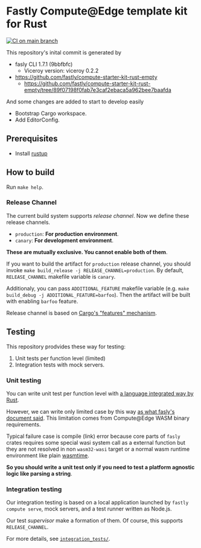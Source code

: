 # Fastly Compute@Edge template kit for Rust

[![CI on main branch](https://github.com/tetsuharuohzeki/fastly-compute-at-edge-template/actions/workflows/ci_on_main.yaml/badge.svg)](https://github.com/tetsuharuohzeki/fastly-compute-at-edge-template/actions/workflows/ci_on_main.yaml)

This repository's inital commit is generated by

- fasly CLI 1.7.1 (9bbfbfc)
    - Viceroy version: viceroy 0.2.2
- https://github.com/fastly/compute-starter-kit-rust-empty
    - https://github.com/fastly/compute-starter-kit-rust-empty/tree/89f07198f0fab7e3caf2ebaca5a962bee7baafda

And some changes are added to start to develop easily

- Bootstrap Cargo workspace.
- Add EditorConfig.


## Prerequisites

- Install [rustup](https://rustup.rs/)


## How to build

Run `make help`.


### Release Channel

The current build system supports _release channel_.
Now we define these release channels.

- `production`: **For production environment**.
- `canary`: **For development environment**.

**These are mutually exclusive. You cannot enable both of them**.

If you want to build the artifact for `production` release channel,
you should invoke `make build_release -j RELEASE_CHANNEL=production`.
By default, `RELEASE_CHANNEL` makefile variable is `canary`.

Additionaly, you can pass `ADDITIONAL_FEATURE` makefile variable (e.g. `make build_debug -j ADDITIONAL_FEATURE=barfoo`).
Then the artifact will be built with enabling `barfoo` feature.

Release channel is based on [Cargo's "features" mechanism](https://doc.rust-lang.org/cargo/reference/features.html).


## Testing

This repository prodvides these way for testing:

1. Unit tests per function level (limited)
2. Integration tests with mock servers.

### Unit testing

You can write unit test per function level with [a language integrated way by Rust](https://doc.rust-lang.org/book/ch11-01-writing-tests.html).

However, we can write only limited case by this way
[as what fasly's document said](https://developer.fastly.com/learning/compute/rust/#unit-testing).
This limitation comes from Compute@Edge WASM binary requirements.

Typical failure case is compile (link) error because core parts of `fasly` crates requires
some special wasi system call as a external function but they are not resolved in non `wasm32-wasi` target
or a normal wasm runtime environment like plain [wasmtime](https://github.com/bytecodealliance/wasmtime).

__So you should write a unit test only if you need to test a platform agnostic logic like parsing a string__.

### Integration testing

Our integration testing is based on a local application launched by `fastly compute serve`,
mock servers, and a test runner written as Node.js.

Our test _supervisor_ make a formation of them.
Of course, this supports `RELEASE_CHANNEL`.

For more details, see [`integration_tests/`](./integration_tests).
